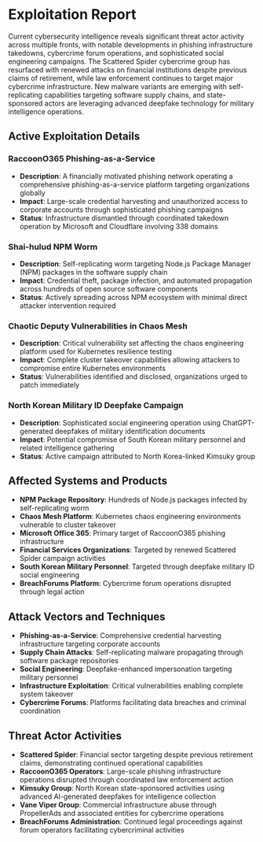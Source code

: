 # Exploitation Report

Current cybersecurity intelligence reveals significant threat actor activity across multiple fronts, with notable developments in phishing infrastructure takedowns, cybercrime forum operations, and sophisticated social engineering campaigns. The Scattered Spider cybercrime group has resurfaced with renewed attacks on financial institutions despite previous claims of retirement, while law enforcement continues to target major cybercrime infrastructure. New malware variants are emerging with self-replicating capabilities targeting software supply chains, and state-sponsored actors are leveraging advanced deepfake technology for military intelligence operations.

## Active Exploitation Details

### RaccoonO365 Phishing-as-a-Service
- **Description**: A financially motivated phishing network operating a comprehensive phishing-as-a-service platform targeting organizations globally
- **Impact**: Large-scale credential harvesting and unauthorized access to corporate accounts through sophisticated phishing campaigns
- **Status**: Infrastructure dismantled through coordinated takedown operation by Microsoft and Cloudflare involving 338 domains

### Shai-hulud NPM Worm
- **Description**: Self-replicating worm targeting Node.js Package Manager (NPM) packages in the software supply chain
- **Impact**: Credential theft, package infection, and automated propagation across hundreds of open source software components
- **Status**: Actively spreading across NPM ecosystem with minimal direct attacker intervention required

### Chaotic Deputy Vulnerabilities in Chaos Mesh
- **Description**: Critical vulnerability set affecting the chaos engineering platform used for Kubernetes resilience testing
- **Impact**: Complete cluster takeover capabilities allowing attackers to compromise entire Kubernetes environments
- **Status**: Vulnerabilities identified and disclosed, organizations urged to patch immediately

### North Korean Military ID Deepfake Campaign
- **Description**: Sophisticated social engineering operation using ChatGPT-generated deepfakes of military identification documents
- **Impact**: Potential compromise of South Korean military personnel and related intelligence gathering
- **Status**: Active campaign attributed to North Korea-linked Kimsuky group

## Affected Systems and Products

- **NPM Package Repository**: Hundreds of Node.js packages infected by self-replicating worm
- **Chaos Mesh Platform**: Kubernetes chaos engineering environments vulnerable to cluster takeover
- **Microsoft Office 365**: Primary target of RaccoonO365 phishing infrastructure
- **Financial Services Organizations**: Targeted by renewed Scattered Spider campaign activities
- **South Korean Military Personnel**: Targeted through deepfake military ID social engineering
- **BreachForums Platform**: Cybercrime forum operations disrupted through legal action

## Attack Vectors and Techniques

- **Phishing-as-a-Service**: Comprehensive credential harvesting infrastructure targeting corporate accounts
- **Supply Chain Attacks**: Self-replicating malware propagating through software package repositories
- **Social Engineering**: Deepfake-enhanced impersonation targeting military personnel
- **Infrastructure Exploitation**: Critical vulnerabilities enabling complete system takeover
- **Cybercrime Forums**: Platforms facilitating data breaches and criminal coordination

## Threat Actor Activities

- **Scattered Spider**: Financial sector targeting despite previous retirement claims, demonstrating continued operational capabilities
- **RaccoonO365 Operators**: Large-scale phishing infrastructure operations disrupted through coordinated law enforcement action
- **Kimsuky Group**: North Korean state-sponsored activities using advanced AI-generated deepfakes for intelligence collection
- **Vane Viper Group**: Commercial infrastructure abuse through PropellerAds and associated entities for cybercrime operations
- **BreachForums Administration**: Continued legal proceedings against forum operators facilitating cybercriminal activities